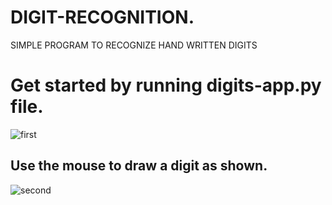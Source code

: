 # DIGIT-RECOGNITION.

SIMPLE PROGRAM TO RECOGNIZE HAND WRITTEN DIGITS

# Get started by running digits-app.py file.

![first](https://user-images.githubusercontent.com/39863022/61248802-76ee9100-a771-11e9-9612-c7b647901173.png)

## Use the mouse to draw a digit as shown.

![second](https://user-images.githubusercontent.com/39863022/61248937-b87f3c00-a771-11e9-8fa8-ecc6e912eb65.png)
